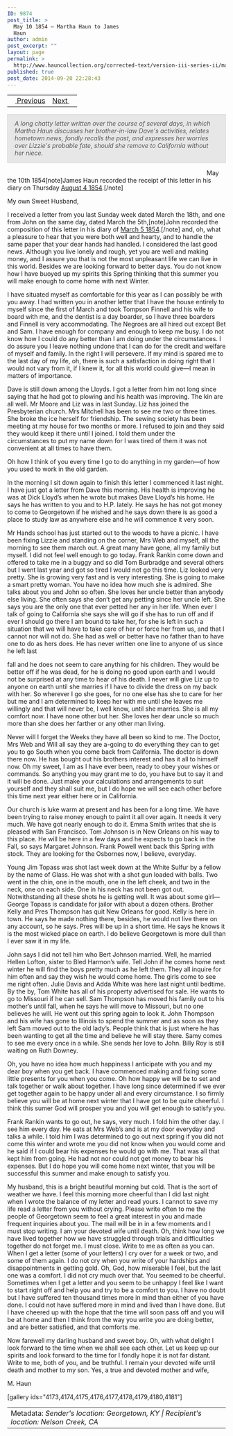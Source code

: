 ```yaml
---
ID: 9874
post_title: >
  May 10 1854 – Martha Haun to James
  Haun
author: admin
post_excerpt: ""
layout: page
permalink: >
  http://www.hauncollection.org/corrected-text/version-iii-series-ii/may-10-1854-martha-haun-to-james-haun/
published: true
post_date: 2014-09-20 22:28:43
---
```

<table style="width: 100%;">
<tbody>
<tr>
<td style="text-align: left;"><a title="April 10 1854" href="http://www.hauncollection.org/version-3/version-iii-series-ii/april-10-1854-martha-haun-to-james-haun/"><img src="https://lh3.googleusercontent.com/-EFJpxxNiPNw/VqgtWBCZrMI/AAAAAAAAAFU/WfY4lPFWWkg/s800-Ic42/Soeb-Plain-Arrows-8-10px.png" alt="" width="10" height="10" /> Previous</a></td>
<td style="text-align: right;"><a title="June 31 1854" href="http://www.hauncollection.org/version-3/version-iii-series-ii/june-31-1854-martha-haun-to-james-haun/">Next <img src="https://lh3.googleusercontent.com/-67k0cYlpXHw/VqgtWKz1MXI/AAAAAAAAAFU/k9PW_Piyurk/s800-Ic42/Soeb-Plain-Arrows-5-10px.png" alt="" width="10" height="10" /></a></td>
</tr>
</tbody>
</table>
<p style="padding: 12px 16px 14px 16px; color: #555555; background-color: #e8e7e7; border: #d2d0cf 1px solid;"><em>A long chatty letter written over the course of several days, in which Martha Haun discusses her brother-in-law Dave's activities, relates hometown news, fondly recalls the past, and expresses her worries over Lizzie's probable fate, should she remove to California without her niece.</em></p>
<span style="margin-left: 460px;">May the 10th 1854[note]James Haun recorded the receipt of this letter in his diary on Thursday <a title="August 1854" href="http://www.hauncollection.org/version-3/version-iii-series-i/august-1854-2/" target="_blank" rel="noopener">August 4 1854</a>.[/note]</span>
<p class="p1"><span class="s1">My own Sweet Husband,</span></p>
<p class="p1"><span class="s1"> I received a letter from you last Sunday week dated March the 18th, and one from John on the same day, dated March the 5th,[note]John recorded the composition of this letter in his diary of <a title="March 1854" href="http://www.hauncollection.org/version-3/version-iii-series-i/march-1854-2/" target="_blank" rel="noopener">March 5 1854</a>.[/note] and, oh, what a pleasure to hear that you were both well and hearty, and to handle the same paper that your dear hands had handled. I considered the last good news. Although you live lonely and rough, yet you are well and making money, and I assure you that is not the most unpleasant life we can live in this world. Besides we are looking forward to better days. You do not know how I have buoyed up my spirits this Spring thinking that this summer you will make enough to come home with next Winter. </span></p>
<p class="p1"><span class="s1">I have situated myself as comfortable for this year as I can possibly be with you away. I had written you in another letter that I have the house entirely to myself since the first of March and took Tompson Finnell and his wife to board with me, and the dentist is a day boarder, so I have three boarders and Finnell is very accommodating. The Negroes are all hired out except Bet and Sam. I have enough for company and enough to keep me busy. I do not know how I could do any better than I am doing under the circumstances. I do assure you I leave nothing undone that I can do for the credit and welfare of myself and family. In the right I will persevere. If my mind is spared me to the last day of my life, oh, there is such a satisfaction in doing right that I would not vary from it, if I knew it, for all this world could give—I mean in matters of importance.</span></p>
<p class="p1"><span class="s1">Dave is still down among the Lloyds. I got a letter from him not long since saying </span><span class="s1">that he had got to plowing and his health was improving. The kin are all well. Mr Moore and Liz was in last Sunday. Liz has joined the Presbyterian church. Mrs Mitchell </span><span class="s1">has been to see me two or three times. She broke the ice herself for friendship. The </span><span class="s1">sewing society has been meeting at my house for two months or more. I refused to join </span><span class="s1">and they said they would keep it there until I joined. I told them under the circumstances </span>to put my name down for I was tired of them it was not convenient at all times to have them.</p>
<p class="p1"><span class="s1">Oh how I think of you every time I go to do anything in my garden—of how you used to work in the old garden.</span></p>
<p class="p1"><span class="s1">In the morning I sit down again to finish this letter I commenced it last night. I have just got a letter from Dave this morning. His health is improving he was at Dick Lloyd’s when he wrote but makes Dave Lloyd’s his home. He says he has written to you and to H.P. lately. He says he has not got money to come to Georgetown if he wished and he </span>says down there is as good a place to study law as anywhere else and he will commence it very soon.</p>
<p class="p1"><span class="s1">Mr Hands school has just started out to the woods to have a picnic. I have been fixing </span>Lizzie and standing on the corner, Mrs Web and myself, all the morning to see them march out. A great many have gone, all my family but myself. I did not feel well enough to go today. Frank Rankin come down and offered to take me in a buggy and so did Tom Burbradge and several others but I went last year and got so tired I would not go this time. Liz looked very pretty. She is growing very fast and is very interesting. She is going to make a smart pretty woman. You have no idea how much she is admired. She talks about you and John so often. She loves her uncle better than anybody else living. She often says she don’t get any petting since her uncle left. She says you are the only one that ever petted her any in her life. When ever I talk of going to California she says she will go if she has to run off and if ever I should go there I am bound to take her, for she is left in such a situation that we will have to take care of her or force her from us, and that I cannot nor will not do. She had as well or better have no father than to have one to do as hers does. He has never written one line to anyone of us since he left last</p>
<p class="p1"><span class="s1">fall and he does not seem to care anything for his children. They would be better off if he was dead, for he is doing no good upon earth and I would not be surprised at any time to hear of his death. I never will give Liz up to anyone on earth until she marries if I have to divide the dress on my back with her. So wherever I go she goes, for no one else has she to care for her but me and I am determined to keep her with me until she leaves me willingly and that will never be, I well know, until she marries. She is all my comfort now. I have none other but her. She loves her dear uncle so much more </span>than she does her farther or any other man living.</p>
<p class="p1"><span class="s1">Never will I forget the Weeks they have all been so kind to me. The Doctor, Mrs Web and Will all say they are a-going to do everything they can to get you to go South when you come back from California. The doctor is down there now. He has bought out his brothers interest and has it all to himself now. Oh my sweet, I am as I have ever been, ready to obey your wishes or commands. So anything you may grant me to do, you have but to say it and it will be done. Just make your calculations and arrangements </span>to suit yourself and they shall suit me, but I do hope we will see each other before this time next year either here or in California.</p>
<p class="p1"><span class="s1">Our church is luke warm at present and has been for a long time. We have been trying to raise money enough to paint it all over again. It needs it very much. We have got nearly enough to do it. Emma Smith writes that she is pleased with San Francisco. Tom Johnson is in New Orleans on his way to this place. He will be here in a few days and he expects to go back in the Fall, so says Margaret Johnson. Frank Powell went back </span>this Spring with stock. They are looking for the Osbornes now, I believe, everyday.</p>
<p class="p1"><span class="s1">Young Jim Topass was shot last week down at the White Sulfur by a fellow by the </span>name of Glass. He was shot with a shot gun loaded with balls. Two went in the chin, one in the mouth, one in the left cheek, and two in the neck, one on each side. One in his neck has not been got out. Notwithstanding all these shots he is getting well. It was about some girl—George Topass is candidate for jailor with about a dozen others. Brother Kelly and Pres Thompson has quit New Orleans for good. Kelly is here in town. He says he made nothing there, besides, he would not live there on any account, so he says. Pres will be up in a short time. He says he knows it is the most wicked place on earth. I do believe Georgetown is more dull than I ever saw it in my life.</p>
<p class="p1"><span class="s1">John says I did not tell him who Bert Johnson married. Well, he married Hellen Lofton, sister to Bled Harmon’s wife. Tell John if he comes home next winter he will find the boys pretty much as he left them. They all inquire for him often and say they wish he would come home. The girls come to see me right often. Julie Davis and Adda White was here last night until bedtime. By the by, Tom White has all of his property advertised for sale. He wants to go to Missouri if he can sell. Sam Thompson has moved his family out to his mother’s until fall, when he says he will move to Missouri, but no one believes he will. He went out this spring again to look it. John Thompson and his wife has gone to Illinois to spend the summer and as soon as they left Sam moved out to the old lady’s. People think that is just where he has been wanting to get all the time and believe he will stay there. Samy comes to see me every once in a while. She sends her love to John. Billy Roy is still waiting on Ruth Downey.</span></p>
<p class="p1"><span class="s1">Oh, you have no idea how much happiness I anticipate with you and my dear boy when </span>you get back. I have commenced making and fixing some little presents for you when you come. Oh how happy we will be to set and talk together or walk about together. I have long since determined if we ever get together again to be happy under all and every circumstance. I so firmly believe you will be at home next winter that I have got to be quite cheerful. I think this sumer God will prosper you and you will get enough to satisfy you.</p>
<p class="p1"><span class="s1">Frank Rankin wants to go out, he says, very much. I fold him the other day. I see him every day. He eats at Mrs Web’s and is at my door everyday and talks a while. I told </span>him I was determined to go out next spring if you did not come this winter and wrote me you did not know when you would come and he said if I could bear his expenses he would go with me. That was all that kept him from going. He had not nor could not get money to bear his expenses. But I do hope you will come home next winter, that you will be successful this summer and make enough to satisfy you.</p>
<p class="p1"><span class="s1">My husband, this is a bright beautiful morning but cold. That is the sort of weather we have. I feel this morning more cheerful than I did last night when I wrote the balance of my letter and read yours. I cannot to save my life read a letter from you without crying. Please write often to me the people of Georgetown seem to feel a great interest in you and made frequent inquiries about you. The mail will be in in a few moments and I must </span>stop writing. I am your devoted wife until death. Oh, think how long we have lived together how we have struggled through trials and difficulties together do not forget me. I must close. Write to me as often as you can. When I get a letter (some of your letters) I cry over for a week or two, and some of them again. I do not cry when you write of your hardships and disappointments in getting gold. Oh, God, how miserable I feel, but the last one was a comfort. I did not cry much over that. You seemed to be cheerful. Sometimes when I get a letter and you seem to be unhappy I feel like I want to start right off and help you and try to be a comfort to you. I have no doubt but I have suffered ten thousand times more in mind than either of you have done. I could not have suffered more in mind and lived than I have done. But I have cheered up with the hope that the time will soon pass off and you will be at home and then I think from the way you write you are doing better, and are better satisfied, and that comforts me.</p>
<p class="p1">Now farewell my darling husband and sweet boy. Oh, with what delight I look forward to the time when we shall see each other. Let us keep up our spirits and look forward to the time for I fondly hope it is not far distant. Write to me, both of you, and be truthful. I remain your devoted wife until death and mother to my son. Yes, a true and devoted mother and wife,</p>
<p class="p1"><span class="s1">M. Haun</span></p>
[gallery ids="4173,4174,4175,4176,4177,4178,4179,4180,4181"]
<table style="width: 100%;">
<tbody>
<tr>
<td>Metadata: <em>Sender's location: Georgetown, KY | Recipient's location: Nelson Creek, CA
</em></td>
</tr>
</tbody>
</table>